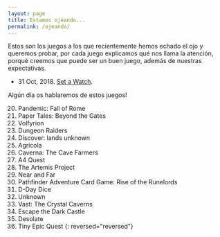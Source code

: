 ```yaml
---
layout: page
title: Estamos ojeando...
permalink: /ojeando/
---
```



Estos son los juegos a los que recientemente hemos echado el ojo y queremos
probar, por cada juego explicamos qué nos llama la atención, porqué creemos
que puede ser un buen juego, además de nuestras expectativas.


* 31 Oct, 2018. [Set a Watch]({{site.baseurl}}/2018/10/31/ojo-set-a-watch/).

Algún día os hablaremos de estos juegos!

20. Pandemic: Fall of Rome
19. Paper Tales: Beyond the Gates
18. Volfyrion
17. Dungeon Raiders
16. Discover: lands unknown
15. Agricola
14. Caverna: The Cave Farmers
13. A4 Quest
12. The Artemis Project
11. Near and Far
9. Pathfinder Adventure Card Game: Rise of the Runelords
8. D-Day Dice
7. Unknown
5. Vast: The Crystal Caverns
4. Escape the Dark Castle
3. Desolate
2. Tiny Epic Quest
{: reversed="reversed"}
